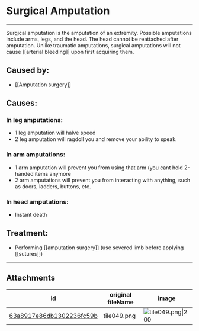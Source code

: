 # Surgical Amputation

 

---

Surgical amputation is the amputation of an extremity. Possible amputations include arms, legs, and the head. The head cannot be reattached after amputation. Unlike traumatic amputations, surgical amputations will not cause [[arterial bleeding]] upon first acquiring them.

## Caused by:
- [[Amputation surgery]]

## Causes:

### In leg amputations: 
- 1 leg amputation will halve speed
- 2 leg amputation will ragdoll you and remove your ability to speak.

### In arm amputations:
- 1 arm amputation will prevent you from using that arm (you cant hold 2-handed items anymore
- 2 arm amputations will prevent you from interacting with anything, such as doors, ladders, buttons, etc.

### In head amputations:
- Instant death

## Treatment:
- Performing [[amputation surgery]] (use severed limb before applying [[sutures]])

---

## Attachments

id | original fileName | image
---|---|---
[63a8917e86db1302236fc59b](63a8917e86db1302236fc59b.png) | tile049.png | ![tile049.png\|200](63a8917e86db1302236fc59b.png)